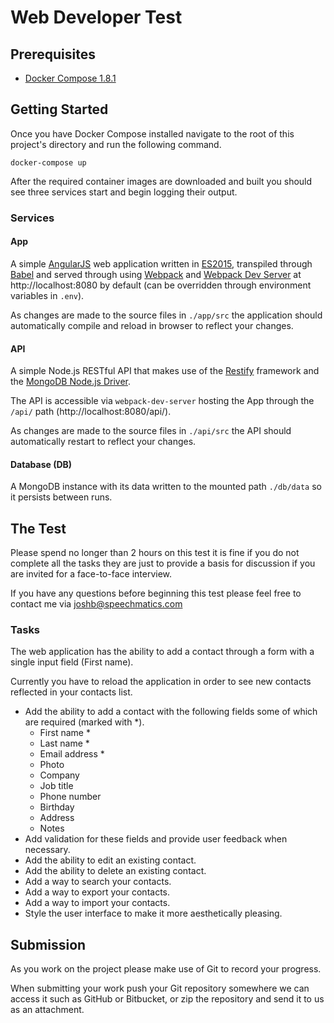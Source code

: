 # Web Developer Test

## Prerequisites

- [Docker Compose 1.8.1][docker-compose]

## Getting Started

Once you have Docker Compose installed navigate to the root of this project's directory and run the following command.

```shell
docker-compose up
```

After the required container images are downloaded and built you should see three services start and begin logging their output.

### Services

#### App
A simple [AngularJS][angular-docs] web application written in [ES2015][es2015], transpiled through [Babel][babel] and served through using [Webpack][webpack] and [Webpack Dev Server][webpack-dev-server] at http://localhost:8080 by default (can be overridden through environment variables in `.env`).

As changes are made to the source files in `./app/src` the application should automatically compile and reload in browser to reflect your changes.

#### API
A simple Node.js RESTful API that makes use of the [Restify][restify] framework and the [MongoDB Node.js Driver][mongodb-nodejs-driver].

The API is accessible via `webpack-dev-server` hosting the App through the `/api/` path (http://localhost:8080/api/).

As changes are made to the source files in `./api/src` the API should automatically restart to reflect your changes.

#### Database (DB)
A MongoDB instance with its data written to the mounted path `./db/data` so it persists between runs.

## The Test

Please spend no longer than 2 hours on this test it is fine if you do not complete all the tasks they are just to provide a basis for discussion if you are invited for a face-to-face interview.

If you have any questions before beginning this test please feel free to contact me via [joshb@speechmatics.com](mailto:joshb@speechmatics.com)

### Tasks

The web application has the ability to add a contact through a form with a single input field (First name).

Currently you have to reload the application in order to see new contacts reflected in your contacts list.

- Add the ability to add a contact with the following fields some of which are required (marked with \*).
  - First name *
  - Last name *
  - Email address *
  - Photo
  - Company
  - Job title
  - Phone number
  - Birthday
  - Address
  - Notes
- Add validation for these fields and provide user feedback when necessary.
- Add the ability to edit an existing contact.
- Add the ability to delete an existing contact.
- Add a way to search your contacts.
- Add a way to export your contacts.
- Add a way to import your contacts.
- Style the user interface to make it more aesthetically pleasing.

## Submission

As you work on the project please make use of Git to record your progress.

When submitting your work push your Git repository somewhere we can access it such as GitHub or Bitbucket, or zip the repository and send it to us as an attachment.

[angular-docs]:          https://docs.angularjs.org/
[babel]:                 https://babeljs.io/
[docker-compose]:        https://docs.docker.com/compose/install/
[es2015]:                https://babeljs.io/learn-es2015/
[mongodb-nodejs-driver]: http://mongodb.github.io/node-mongodb-native/2.2/
[restify]:               http://restify.com/
[webpack-dev-server]:    https://webpack.github.io/docs/webpack-dev-server.html
[webpack]:               https://webpack.github.io/
[github]:                https://github.com/
[bitbucket]:             https://bitbucket.org/
